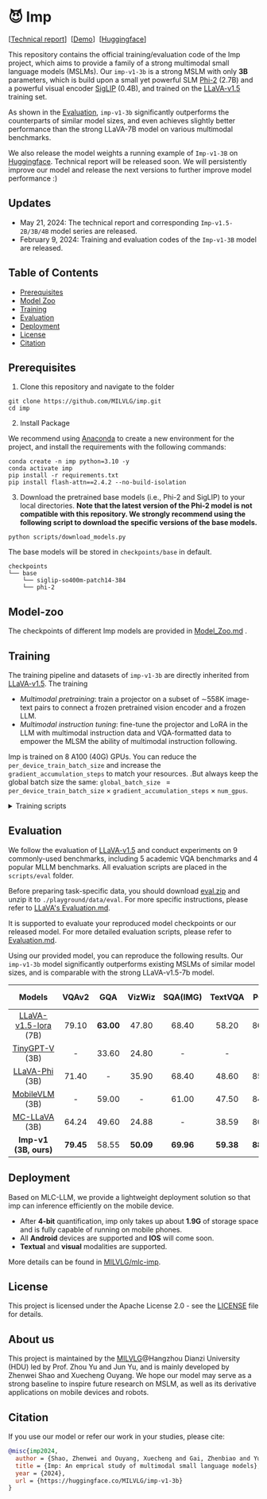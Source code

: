 # 😈 Imp

[[Technical report](https://arxiv.org/abs/2405.12107)\]&nbsp;&nbsp;[[Demo](https://xmbot.net/imp/)\]&nbsp;&nbsp;[[Huggingface](https://huggingface.co/MILVLG/imp-v1-3b/)\]


This repository contains the official training/evaluation code of the Imp project, which aims to provide a family of a strong multimodal small language models (MSLMs). Our `imp-v1-3b` is a strong MSLM with only **3B** parameters, which is build upon a small yet powerful SLM [Phi-2](https://huggingface.co/microsoft/phi-2) (2.7B) and a powerful visual encoder [SigLIP](https://huggingface.co/google/siglip-so400m-patch14-384) (0.4B), and trained on the [LLaVA-v1.5](https://github.com/haotian-liu/LLaVA) training set.  

As shown in the [Evaluation](#evaluation), `imp-v1-3b` significantly outperforms the counterparts of similar model sizes, and even achieves slightly better performance than the strong LLaVA-7B model on various multimodal benchmarks. 

We also release the model weights a running example of `Imp-v1-3B` on [Huggingface](https://huggingface.co/MILVLG/imp-v1-3b/). Technical report will be released soon. We will persistently improve our model and release the next versions to further improve model performance :)

## Updates
- May 21, 2024: The technical report and corresponding `Imp-v1.5-2B/3B/4B` model series are released.
- February 9, 2024: Training and evaluation codes of the `Imp-v1-3B` model are released.

## Table of Contents

- [Prerequisites](#prerequisites)
- [Model Zoo](#model-zoo)
- [Training](#training)
- [Evaluation](#evaluation)
- [Deployment](#deployment)
- [License](#license)
- [Citation](#citation)

## Prerequisites

1. Clone this repository and navigate to the folder 
``` shell
git clone https://github.com/MILVLG/imp.git
cd imp
```
2. Install Package

We recommend using [Anaconda](https://www.anaconda.com/) to create a new environment for the project, and install the requirements with the following commands:
``` shell
conda create -n imp python=3.10 -y
conda activate imp
pip install -r requirements.txt
pip install flash-attn==2.4.2 --no-build-isolation
```

3. Download the pretrained base models (i.e., Phi-2 and SigLIP) to your local directories. **Note that the latest version of the Phi-2 model is not compatible with this repository. We strongly recommend using the following script to download the specific versions of the base models.** 
``` shell
python scripts/download_models.py
```
The base models will be stored in `checkpoints/base` in default.
```
checkpoints
└── base
    └── siglip-so400m-patch14-384
    └── phi-2
```
## Model-zoo
The checkpoints of different Imp models are provided in [Model_Zoo.md](./docs/Model_Zoo.md) .

## Training
The training pipeline and datasets of `imp-v1-3b` are directly inherited from [LLaVA-v1.5](https://github.com/haotian-liu/LLaVA). The training  
- *Multimodal pretraining*: train a projector on a subset of ∼558K image-text pairs to connect a frozen pretrained vision encoder and a frozen LLM.
- *Multimodal instruction tuning*: fine-tune the projector and LoRA in the LLM with multimodal instruction data and VQA-formatted data to empower the MLSM the ability of multimodal instruction following.

Imp is trained on 8 A100 (40G) GPUs. You can reduce the `per_device_train_batch_size` and increase the `gradient_accumulation_steps` to match your resources. .But always keep the global batch size the same: `global_batch_size ` = `per_device_train_batch_size` $`\times`$ `gradient_accumulation_steps` $`\times`$ `num_gpus`.

<details>
<summary>Training scripts </summary>

### Stage-1: Multimodal pretraining

Please download the caption annotations `blip_laion_cc_sbu_558k.json` and images from [here](https://huggingface.co/datasets/liuhaotian/LLaVA-Pretrain). Move the downloaded files to the `./datasets` folder, with image folder unzipped and renamed to `pretrain_images`. Then run the following command to start the training process:

``` shell
bash scripts/pretrain.sh
```

After that, a checkpoint file will be stored in `./checkpoints/imp-v1-3b-stage1`.

### Stage-2: Multimodal instruction tuning

Please download the annotation file of the mixed instruction tuning data [llava_v1_5_mix665k.json](https://huggingface.co/datasets/liuhaotian/LLaVA-Instruct-150K/blob/main/llava_v1_5_mix665k.json), and download the images from constituting datasets:

- COCO: [train2017](http://images.cocodataset.org/zips/train2017.zip)
- GQA: [images](https://downloads.cs.stanford.edu/nlp/data/gqa/images.zip)
- OCR-VQA: [download script](https://drive.google.com/drive/folders/1_GYPY5UkUy7HIcR0zq3ZCFgeZN7BAfm_?usp=sharing), **save all files as `.jpg`**
- TextVQA: [train_val_images](https://dl.fbaipublicfiles.com/textvqa/images/train_val_images.zip)
- VisualGenome: [part1](https://cs.stanford.edu/people/rak248/VG_100K_2/images.zip), [part2](https://cs.stanford.edu/people/rak248/VG_100K_2/images2.zip)

After downloading all of them, organize the data as follows:

```
datasets
├── llava_v1_5_mix665k.json
└── finetune_images
    ├── coco
    │   └── train2017
    ├── gqa
    │   └── images
    ├── ocr_vqa
    │   └── images
    ├── textvqa
    │   └── train_images
    └── vg
        ├── VG_100K
        └── VG_100K_2
```

Then, you can start the training process by the following script. If you use your custom dataset, you can refer to `llava_v1_5_mix665k.json` to format your data.

``` shell
bash scripts/finetune_lora.sh
# bash scripts/finetune.sh # fully finetuning is not recommended
```
You will get a trained model `imp-v1-3b-stage2-lora` (a LoRA diff if you use `finetune_lora.sh`) under `./checkpoints/` when the training is done.

### Submodel merging
After the above model training, the model checkpoint consists of multiple sub-models. You can use the following script to merge the stage2 sub-models into a single one for release. Our evaluation script supports both the sub-models and merged model checkpoints. **However, if you want to fine-tune the model on your own custom dataset, only the merged model is supported.** 

``` shell
bash scripts/merge.sh
```
After that, a checkpoint file will be stored in `./checkpoints/imp-v1-3b`.

### Finetuning on custom datasets
You also can finetune Imp using your own custom dataset use `finetune_lora_custom.sh`. The custom dataset should be in the LLaVA-1.5 format.    

``` shell
bash scripts/finetune_lora_custom.sh
```
</details>



## Evaluation
We follow the evaluation of [LLaVA-v1.5](https://github.com/haotian-liu/LLaVA/tree/main) and conduct experiments on 9 commonly-used benchmarks, including 5 academic VQA benchmarks and 4 popular MLLM benchmarks. All evaluation scripts are placed in the `scripts/eval` folder. 

Before preparing task-specific data, you should download [eval.zip](https://drive.google.com/file/d/1atZSBBrAX54yYpxtVVW33zFvcnaHeFPy/view?usp=sharing) and unzip it to `./playground/data/eval`. For more specific instructions, please refer to [LLaVA's Evaluation.md](https://github.com/haotian-liu/LLaVA/blob/main/docs/Evaluation.md). 

It is supported to evaluate your reproduced model checkpoints or our released model. For more detailed evaluation scripts, please refer to [Evaluation.md](./docs/Evaluation.md).

Using our provided model, you can reproduce the following results. Our `imp-v1-3b` model significantly outperforms existing MSLMs of similar model sizes, and is comparable with the strong LLaVA-v1.5-7b model. 

| Models | VQAv2 | GQA |VizWiz  | SQA(IMG) | TextVQA | POPE |  MME(P) | MMB  |MM-Vet|
|:--------:|:----:|:----:|:-------------:|:--------:|:-----:|:----:|:-------:|:-------:|:-------:|
| [LLaVA-v1.5-lora](https://github.com/haotian-liu/LLaVA) (7B) |79.10 | **63.00** |47.80 |  68.40 |58.20| 86.40 | **1476.9** | 66.10  |30.2|
| [TinyGPT-V](https://github.com/DLYuanGod/TinyGPT-V) (3B) | - | 33.60  | 24.80  |    -   |    -  | -| - | -  |-|
| [LLaVA-Phi](https://github.com/zhuyiche/llava-phi) (3B) | 71.40  | - | 35.90 |    68.40   |    48.60  | 85.00 | 1335.1 | 59.80 |28.9|
| [MobileVLM](https://github.com/Meituan-AutoML/MobileVLM) (3B) | - | 59.00  | - |    61.00   |    47.50   | 84.90 | 1288.9 | 59.60  |-|
| [MC-LLaVA](https://huggingface.co/visheratin/MC-LLaVA-3b) (3B) | 64.24 | 49.60  | 24.88 |    -   |    38.59   | 80.59 | - | -  |-|
| **Imp-v1 (3B, ours)** | **79.45**  | 58.55 | **50.09** |**69.96**| **59.38** | **88.02**| 1434.0 | **66.49**  |**33.1**|

## Deployment
Based on MLC-LLM, we provide a lightweight deployment solution so that imp can inference efficiently on the mobile device.

  - After **4-bit** quantification, imp only takes up about **1.9G** of storage space and is fully capable of running on mobile phones.
  - All **Android** devices are supported and **IOS** will come soon.
  - **Textual** and **visual** modalities are supported.

  More details can be found in [MILVLG/mlc-imp](https://github.com/MILVLG/mlc-imp).

## License
This project is licensed under the Apache License 2.0 - see the [LICENSE](https://www.apache.org/licenses/LICENSE-2.0) file for details.

## About us
This project is maintained by the [MILVLG](https://github.com/MILVLG)@Hangzhou Dianzi University (HDU) led by Prof. Zhou Yu and Jun Yu, and is mainly developed by Zhenwei Shao and Xuecheng Ouyang. We hope our model may serve as a strong baseline to inspire future research on MSLM, as well as its derivative applications on mobile devices and robots. 

## Citation

If you use our model or refer our work in your studies, please cite:

```bibtex
@misc{imp2024,
  author = {Shao, Zhenwei and Ouyang, Xuecheng and Gai, Zhenbiao and Yu, Zhou and Yu, Jun},
  title = {Imp: An emprical study of multimodal small language models},
  year = {2024},
  url = {https://huggingface.co/MILVLG/imp-v1-3b}
}
```
